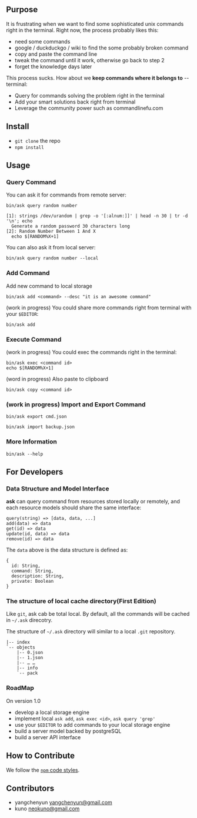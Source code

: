 ## Purpose
It is frustrating when we want to find some sophisticated unix commands right in the terminal. Right now, the process probably likes this:
- need some commands
- google / duckduckgo / wiki to find the some probably broken command
- copy and paste the command line
- tweak the command until it work, otherwise go back to step 2
- forget the knowledge days later

This process sucks. How about we **keep commands where it belongs to** -- terminal:
- Query for commands solving the problem right in the terminal
- Add your smart solutions back right from terminal
- Leverage the community power such as commandlinefu.com

## Install
- `git clone` the repo
- `npm install`

## Usage

### Query Command
You can ask it for commands from remote server:

    bin/ask query random number

    [1]: strings /dev/urandom | grep -o '[:alnum:]]' | head -n 30 | tr -d '\n'; echo
      Generate a random password 30 characters long
    [2]: Random Number Between 1 And X
      echo $[RANDOM%X+1]

You can also ask it from local server:

    bin/ask query random number --local
  
### Add Command
Add new command to local storage

    bin/ask add <command> --desc "it is an awesome command"

(work in progress) You could share more commands right from terminal with your `$EDITOR`:
    
    bin/ask add

### Execute Command

(work in progress) You could exec the commands right in the terminal: 

    bin/ask exec <command id>
    echo $[RANDOM%X+1]

(word in progress) Also paste to clipboard

    bin/ask copy <command id>

### (work in progress) Import and Export Command

    bin/ask export cmd.json

    bin/ask import backup.json

### More Information

    bin/ask --help

## For Developers

### Data Structure and Model Interface
**ask** can query command from resources stored locally or remotely, and each resource models should share the same interface:

    query(string) => [data, data, ...]
    add(data) => data
    get(id) => data
    update(id, data) => data
    remove(id) => data

The `data` above is the data structure is defined as:

    { 
      id: String,
      command: String,
      description: String,
      private: Boolean
    }
    
### The structure of local cache directory(First Edition)
Like `git`, ask cab be total local. By default, all the commands will be cached in `~/.ask` direcotry.

The structure of `~/.ask` directory will similar to a local `.git` repository.

```
|-- index
`-- objects
    |-- 0.json
    |-- 1.json
    |-- … … 
    |-- info
    `-- pack
``` 

### RoadMap
On version 1.0
- develop a local storage engine
- implement local `ask add`, `ask exec <id>`, `ask query 'grep'` 
- use your `$EDITOR` to add commands to your local storage engine
- build a server model backed by postgreSQL
- build a server API interface

## How to Contribute
We follow the [`npm` code styles](https://npmjs.org/doc/npm.html).

## Contributors
- yangchenyun <yangchenyun@gmail.com>
- kuno <neokuno@gmail.com>
